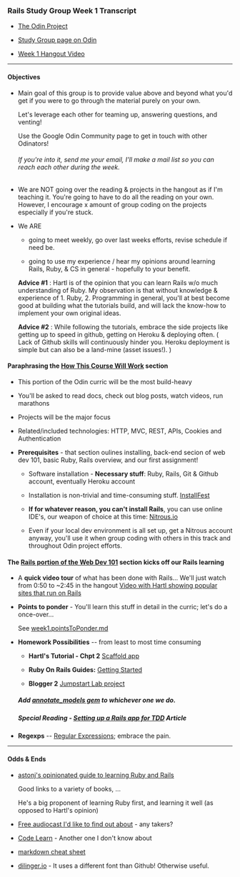 ### Rails Study Group Week 1 Transcript

- [The Odin Project](http://www.theodinproject.com)

- [Study Group page on Odin](http://www.theodinproject.com/studygroup)

- [Week 1 Hangout Video](http://www.youtube.com/watch?v=5GcvIf-sFe4)

---

#### Objectives

+ Main goal of this group is to provide value above and beyond what you'd get if you were to go through the material purely on your own.  

	Let's leverage each other for teaming up, answering questions, and venting!

	Use the Google Odin Community page to get in touch with other Odinators!

	###### If you're into it, send me your email, I'll make a mail list so you can reach each other during the week.

+ We are NOT going over the reading & projects in the hangout as if I'm teaching it.  You're going to have to do all the reading on your own.  However, I encourage x amount of group coding on the projects especially if you're stuck.

+ We ARE 

	- going to meet weekly, go over last weeks efforts, revise schedule if need be.

	- going to use my experience / hear my opinions around learning Rails, Ruby, & CS in general - hopefully to your benefit.

	<a name="advice"></a>**Advice #1** : Hartl is of the opinion that you can learn Rails w/o much understanding of Ruby.  My observation is that without knowledge & experience of 1. Ruby, 2. Programming in general, you'll at best become good at building what the tutorials build, and will lack the know-how to implement your own original ideas.

	**Advice #2** : While following the tutorials, embrace the side projects like getting up to speed in github, getting on Heroku & deploying often.  ( Lack of Github skills will continuously hinder you.   Heroku deployment is simple but can also be a land-mine (asset issues!). )


#### Paraphrasing the [How This Course Will Work](http://www.theodinproject.com/courses/ruby-on-rails/lessons/how-this-course-will-work) section

+ This portion of the Odin curric will be the most build-heavy
+ You'll be asked to read docs, check out blog posts, watch videos, run marathons
+ Projects will be the major focus
+ Related/included technologies: HTTP, MVC, REST, APIs, Cookies and Authentication

+ **Prerequisites** - that section oulines installing, back-end secion of web dev 101, basic Ruby, Rails overview, and our first assignment!

	- Software installation - **Necessary stuff**: Ruby, Rails, Git & Github account, eventually Heroku account

	- Installation is non-trivial and time-consuming stuff.  [InstallFest](http://www.theodinproject.com/courses/web-development-101/lessons/installations) 

	- **If for whatever reason, you can't install Rails**, you can use online IDE's, our weapon of choice at this time: [Nitrous.io](https://www.nitrous.io/)

	- Even if your local dev environment is all set up, get a Nitrous account anyway, you'll use it when group coding with others in this track and throughout Odin project efforts.

#### The [Rails portion of the Web Dev 101](http://www.theodinproject.com/courses/web-development-101/lessons/ruby-on-rails-basics) section kicks off our Rails learning

+ A **quick video tour** of what has been done with Rails... We'll just watch from 0:50 to ~2:45 in the hangout
	[Video with Hartl showing popular sites that run on Rails](http://www.youtube.com/watch?v=b_DJdmvBStE)


+ **Points to ponder** - You'll learn this stuff in detail in the curric; let's do a once-over...

	See [week1.pointsToPonder.md](https://github.com/afshinator/OdinRailsStudyGroup/blob/master/week1-pointsToPoinder.md)


+ **Homework Possibilities** -- from least to most time consuming
	
	- **Hartl's Tutorial - Chpt 2** [Scaffold app](http://ruby.railstutorial.org/chapters/a-demo-app#top)

	- **Ruby On Rails Guides:** [Getting Started](http://guides.rubyonrails.org/getting_started.html)	

	- **Blogger 2** [Jumpstart Lab project](http://tutorials.jumpstartlab.com/projects/blogger.html)


	##### Add [annotate_models gem](https://github.com/ctran/annotate_models) to whichever one we do.

	##### Special Reading - [Setting up a Rails app for TDD](http://www.startuprocket.com/blog/how-to-setup-a-rails-app-for-test-driven-and-behavior-driven-development-with-rspec-and-capybara-webkit) Article


+ **Regexps** -- [Regular Expressions](https://github.com/afshinator/OdinRailsStudyGroup/blob/master/week1-regex.md); embrace the pain.


---


#### **Odds & Ends**


- [astonj's opinionated guide to learning Ruby and Rails](http://astonj.com/tech/best-way-to-learn-ruby-rails/)

	Good links to a variety of books, ...

	He's a big proponent of learning Ruby first, and learning it well  (as opposed to Hartl's opinion)
	

- [Free audiocast I'd like to find out about](http://www.buildingwebapps.com/learningrails) - any takers?

- [Code Learn](http://www.codelearn.org/ruby-on-rails-tutorial) - Another one I don't know about

- [markdown cheat sheet](https://github.com/adam-p/markdown-here/wiki/Markdown-Cheatsheet#wiki-code)

- [dilinger.io](http://dillinger.io/) - It uses a different font than Github!  Otherwise useful.

